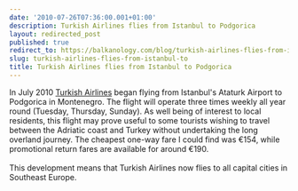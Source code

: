 ```yaml
---
date: '2010-07-26T07:36:00.001+01:00'
description: Turkish Airlines flies from Istanbul to Podgorica
layout: redirected_post
published: true
redirect_to: https://balkanology.com/blog/turkish-airlines-flies-from-istanbul-to/
slug: turkish-airlines-flies-from-istanbul-to
title: Turkish Airlines flies from Istanbul to Podgorica
---
```


In July 2010 <a href="http://www.thy.com/en-INT/corporate/news/press_room/press_releases/press_release.aspx?pid=5163&amp;utm_source=en-INT&amp;utm_medium=news&amp;utm_campaign=Turkish_Airlines_launches_its_first_inaugural_flight_from_Istanbul_to_Podgorica,_Montenegro..._">Turkish Airlines</a> began flying from Istanbul's Ataturk Airport to Podgorica in Montenegro. The flight will operate three times weekly all year round (Tuesday, Thursday, Sunday). As well being of interest to local residents, this flight may prove useful to some tourists wishing to travel between the Adriatic coast and Turkey without undertaking the long overland journey. The cheapest one-way fare I could find was €154, while promotional return fares are available for around €190.<br />
<br />
This development means that Turkish Airlines now flies to all capital cities in Southeast Europe.